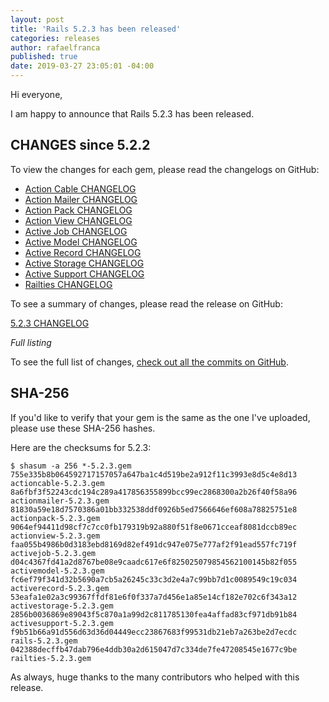 ```yaml
---
layout: post
title: 'Rails 5.2.3 has been released'
categories: releases
author: rafaelfranca
published: true
date: 2019-03-27 23:05:01 -04:00
---
```

Hi everyone,

I am happy to announce that Rails 5.2.3 has been released.


## CHANGES since 5.2.2

To view the changes for each gem, please read the changelogs on GitHub:
* [Action Cable CHANGELOG](https://github.com/rails/rails/blob/v5.2.3/actioncable/CHANGELOG.md)
* [Action Mailer CHANGELOG](https://github.com/rails/rails/blob/v5.2.3/actionmailer/CHANGELOG.md)
* [Action Pack CHANGELOG](https://github.com/rails/rails/blob/v5.2.3/actionpack/CHANGELOG.md)
* [Action View CHANGELOG](https://github.com/rails/rails/blob/v5.2.3/actionview/CHANGELOG.md)
* [Active Job CHANGELOG](https://github.com/rails/rails/blob/v5.2.3/activejob/CHANGELOG.md)
* [Active Model CHANGELOG](https://github.com/rails/rails/blob/v5.2.3/activemodel/CHANGELOG.md)
* [Active Record CHANGELOG](https://github.com/rails/rails/blob/v5.2.3/activerecord/CHANGELOG.md)
* [Active Storage CHANGELOG](https://github.com/rails/rails/blob/v5.2.3/activestorage/CHANGELOG.md)
* [Active Support CHANGELOG](https://github.com/rails/rails/blob/v5.2.3/activesupport/CHANGELOG.md)
* [Railties CHANGELOG](https://github.com/rails/rails/blob/v5.2.3/railties/CHANGELOG.md)

To see a summary of changes, please read the release on GitHub:

[5.2.3 CHANGELOG](https://github.com/rails/rails/releases/tag/v5.2.3)

*Full listing*

To see the full list of changes, [check out all the commits on
GitHub](https://github.com/rails/rails/compare/v5.2.2...v5.2.3).

## SHA-256

If you'd like to verify that your gem is the same as the one I've uploaded,
please use these SHA-256 hashes.

Here are the checksums for 5.2.3:

```
$ shasum -a 256 *-5.2.3.gem
755e335b8b064592717157057a647ba1c4d519be2a912f11c3993e8d5c4e8d13  actioncable-5.2.3.gem
8a6fbf3f52243cdc194c289a417856355899bcc99ec2868300a2b26f40f58a96  actionmailer-5.2.3.gem
81830a59e18d7570386a01bb332538ddf0926b5ed7566646ef608a78825751e8  actionpack-5.2.3.gem
9064ef94411d98cf7c7cc0fb179319b92a880f51f8e0671cceaf8081dccb89ec  actionview-5.2.3.gem
faa055b4986b0d3183ebd8169d82ef491dc947e075e777af2f91ead557fc719f  activejob-5.2.3.gem
d04c4367fd41a2d8767be08e9caadc617e6f825025079854562100145b82f055  activemodel-5.2.3.gem
fc6ef79f341d32b5690a7cb5a26245c33c3d2e4a7c99bb7d1c0089549c19c034  activerecord-5.2.3.gem
53eafa1e02a3c99367ffdf81e6f0f337a7d456e1a85e14cf182e702c6f343a12  activestorage-5.2.3.gem
2856b0036869e89043f5c870a1a99d2c811785130fea4affad83cf971db91b84  activesupport-5.2.3.gem
f9b51b66a91d556d63d36d04449ecc23867683f99531db21eb7a263be2d7ecdc  rails-5.2.3.gem
042388decffb47dab796e4ddb30a2d615047d7c334de7fe47208545e1677c9be  railties-5.2.3.gem
```

As always, huge thanks to the many contributors who helped with this release.

